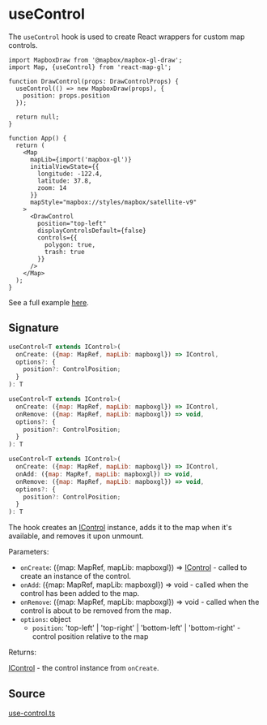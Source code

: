 # useControl

The `useControl` hook is used to create React wrappers for custom map controls.

```tsx
import MapboxDraw from '@mapbox/mapbox-gl-draw';
import Map, {useControl} from 'react-map-gl';

function DrawControl(props: DrawControlProps) {
  useControl(() => new MapboxDraw(props), {
    position: props.position
  });

  return null;
}

function App() {
  return (
    <Map
      mapLib={import('mapbox-gl')}
      initialViewState={{
        longitude: -122.4,
        latitude: 37.8,
        zoom: 14
      }}
      mapStyle="mapbox://styles/mapbox/satellite-v9"
    >
      <DrawControl
        position="top-left"
        displayControlsDefault={false}
        controls={{
          polygon: true,
          trash: true
        }}
      />
    </Map>
  );
}
```

See a full example [here](/examples/draw-polygon).

## Signature

```js
useControl<T extends IControl>(
  onCreate: ({map: MapRef, mapLib: mapboxgl}) => IControl,
  options?: {
    position?: ControlPosition;
  }
): T

useControl<T extends IControl>(
  onCreate: ({map: MapRef, mapLib: mapboxgl}) => IControl,
  onRemove: ({map: MapRef, mapLib: mapboxgl}) => void,
  options?: {
    position?: ControlPosition;
  }
): T

useControl<T extends IControl>(
  onCreate: ({map: MapRef, mapLib: mapboxgl}) => IControl,
  onAdd: ({map: MapRef, mapLib: mapboxgl}) => void,
  onRemove: ({map: MapRef, mapLib: mapboxgl}) => void,
  options?: {
    position?: ControlPosition;
  }
): T
```

The hook creates an [IControl](https://docs.mapbox.com/mapbox-gl-js/api/markers/#icontrol) instance, adds it to the map when it's available, and removes it upon unmount.

Parameters:

- `onCreate`: ({map: MapRef, mapLib: mapboxgl}) => [IControl](./types.md#icontrol) - called to create an instance of the control.
- `onAdd`: ({map: MapRef, mapLib: mapboxgl}) => void - called when the control has been added to the map.
- `onRemove`: ({map: MapRef, mapLib: mapboxgl}) => void - called when the control is about to be removed from the map.
- `options`: object
  + `position`: 'top-left' | 'top-right' | 'bottom-left' | 'bottom-right' - control position relative to the map

Returns:

[IControl](./types.md#icontrol) - the control instance from `onCreate`.


## Source

[use-control.ts](https://github.com/visgl/react-map-gl/tree/7.0-release/src/components/use-control.ts)
